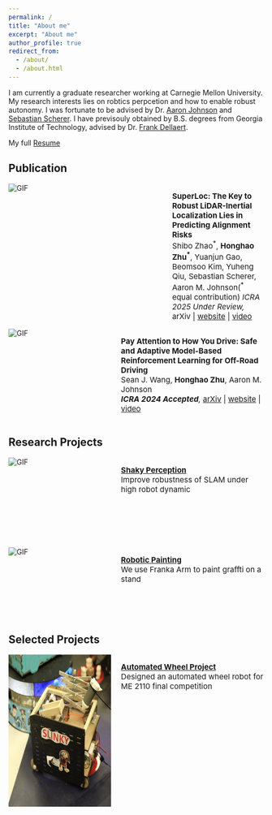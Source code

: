 ```yaml
---
permalink: /
title: "About me"
excerpt: "About me"
author_profile: true
redirect_from: 
  - /about/
  - /about.html
---
```


I am currently a graduate researcher working at Carnegie Mellon University. My research interests lies on robtics perpcetion and how to enable robust autonomy. I was fortunate to be advised by Dr. [Aaron Johnson](https://www.andrew.cmu.edu/user/amj1/) and [Sebastian Scherer](https://www.ri.cmu.edu/ri-faculty/sebastian-scherer/). I have previsouly obtained by B.S. degrees from Georgia Institute of Technology, advised by Dr. [Frank Dellaert](https://dellaert.github.io/).

My full [Resume](https://adrienzhh.github.io/honghao/files/CV-3.8.pdf)

## Publication
<div style="display: flex; flex-direction: row;">
    <img src="images/superloc_title.gif" alt="GIF" style="width: 60%;height: 120px;"  />
    <div style="flex: 1; padding-left: 20px;">
        <p style="font-size: 15px;">
            <b>SuperLoc: The Key to Robust LiDAR-Inertial Localization Lies in Predicting Alignment Risks</b><br>
            Shibo Zhao<sup>*</sup>, <b>Honghao Zhu<sup>*</sup></b>, Yuanjun Gao, Beomsoo Kim, Yuheng Qiu, Sebastian Scherer, Aaron M. Johnson(<sup>*</sup> equal contribution)
            <i>ICRA 2025 Under Review, </i>
            arXiv | <a href="https://superodometry.com/superloc">website</a> | <a href="https://youtu.be/Rk41pO6Wds0?si=LFGmXHAE_jIwpcEo">video</a>
        </p>
    </div>
</div>

<div style="display: flex; flex-direction: row;">
    <img src="images/icra_2024_for_website.gif" alt="GIF" style="width: 40%;height: 120px;"  />
    <div style="flex: 1; padding-left: 20px;">
        <p style="font-size: 15px;">
            <b>Pay Attention to How You Drive: Safe and Adaptive Model-Based Reinforcement Learning for Off-Road Driving</b><br>
            Sean J. Wang, <b>Honghao Zhu</b>, Aaron M. Johnson<br>
            <i><b>ICRA 2024 Accepted</b>,</i>
            <a href="https://arxiv.org/pdf/2310.08674.pdf">arXiv</a> | <a href="https://adrienzhh.github.io/honghao/roboticPaint/">website</a> | <a href="https://drive.google.com/file/d/1ReCrDkmMHNnkCNejk8AkMynjPOcO2UWN/view?usp=sharing">video</a>
        </p>
    </div>
</div>

## Research Projects

<div style="display: flex; flex-direction: row;">
    <img src="images/shakeyPerception.gif" alt="GIF" style="width: 40%;height: 160px;" />
    <div style="flex: 1; padding-left: 20px;">
        <p style="font-size: 15px;">
            <a href="https://adrienzhh.github.io/honghao/shakyPerception/"><b>Shaky Perception</b></a><br>
            Improve robustness of SLAM under high robot dynamic
        </p>
    </div>
</div>
<br>
<div style="display: flex; flex-direction: row;">
    <img src="images/robotic_paint_2.gif" alt="GIF" style="width: 40%;height: 140px;" />
    <div style="flex: 1; padding-left: 20px;">
        <p style="font-size: 15px;">
            <a href="https://adrienzhh.github.io/honghao/roboticPaint/"><b>Robotic Painting</b></a><br>
            We use Franka Arm to paint graffti on a stand 
        </p>
    </div>
</div>
 

## Selected Projects

<div style="display: flex; flex-direction: row;">
    <img src="images/wheel_6.jpg" style="width: 40%;height: 300px;" />
    <div style="flex: 1; padding-left: 20px;">
        <p style="font-size: 15px;">
            <a href="https://adrienzhh.github.io/honghao/automatedWheel/"><b>Automated Wheel Project</b></a><br>
            Designed an automated wheel robot for ME 2110 final competition 
        </p>
    </div>
</div>







